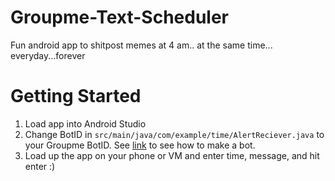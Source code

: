 # Groupme-Text-Scheduler


Fun android app to shitpost memes at 4 am.. at the same time... everyday...forever

# Getting Started

1) Load app into Android Studio
2) Change BotID in 
```src/main/java/com/example/time/AlertReciever.java``` to your Groupme BotID. See [link](https://dev.groupme.com/tutorials/bots) to see how to make a bot.
3) Load up the app on your phone or VM and enter time, message, and hit enter :)
